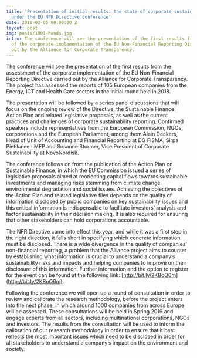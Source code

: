 ```yaml
---
title: 'Presentation of initial results: the state of corporate sustainability disclosure
  under the EU NFR Directive conference'
date: 2018-02-05 00:00:00 Z
layout: post
img: posts/1901-hands.jpg
intro: The conference will see the presentation of the first results from the assessment
  of the corporate implementation of the EU Non-Financial Reporting Directive carried
  out by the Alliance for Corporate Transparency.
---
```


The conference will see the presentation of the first results from the assessment of the corporate implementation of the EU Non-Financial Reporting Directive carried out by the Alliance for Corporate Transparency. The project has assessed the reports of 105 European companies from the Energy, ICT and Health Care sectors in the initial round held in 2018.

The presentation will be followed by a series panel discussions that will focus on the ongoing review of the Directive, the Sustainable Finance Action Plan and related legislative proposals, as well as the current practices and challenges of corporate sustainability reporting. Confirmed speakers include representatives from the European Commission, NGOs, corporations and the European Parliament, among them Alain Deckers, Head of Unit of Accounting and Financial Reporting at DG FISMA, Sirpa Pietikainen MEP and Susanne Stormer, Vice President of Corporate Sustainability at NovoNordisk.

The conference follows on from the publication of the Action Plan on Sustainable Finance, in which the EU Commission issued a series of legislative proposals aimed at reorienting capital flows towards sustainable investments and managing risks stemming from climate change, environmental degradation and social issues. Achieving the objectives of the Action Plan and related legislative files depends on the quality of information disclosed by public companies on key sustainability issues and this critical information is indispensable to facilitate investors’ analysis and factor sustainability in their decision making. It is also required for ensuring that other stakeholders can hold corporations accountable.

The NFR Directive came into effect this year, and while it was a first step in the right direction, it falls short in specifying which concrete information must be disclosed. There is a wide divergence in the quality of companies’ non-financial reporting, a problem that the Alliance project aims to counter by establishing what information is crucial to understand a company’s sustainability risks and impacts and helping companies to improve on their disclosure of this information. Further information and the option to register for the event can be found at the following link: [http://bit.ly/2KBoQ6m](http://bit.ly/2KBoQ6m).

Following the conference we will open up a round of consultation in order to review and calibrate the research methodology, before the project enters into the next phase, in which around 1000 companies from across Europe will be assessed. These consultations will be held in Spring 2019 and engage experts from all sectors, including multinational corporations, NGOs and investors. The results from the consultation will be used to inform the calibration of our research methodology in order to ensure that it best reflects the most important issues which need to be disclosed in order for all stakeholders to understand a company’s impact on the environment and society.
